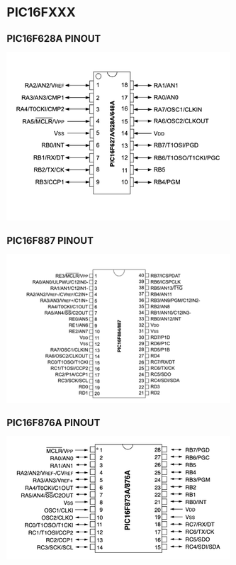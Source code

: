 # PIC16FXXX



## PIC16F628A PINOUT

![PIC16F628A PINOUT](../images/PIC16F628A_PINOUT.png)


## PIC16F887 PINOUT

![PIC16F887 PINOUT](../images/PIC16F887_PINOUT.png)


## PIC16F876A PINOUT

![PIC16F876A PINOUT](../images/PIC16F876A_PINOUT.png)



